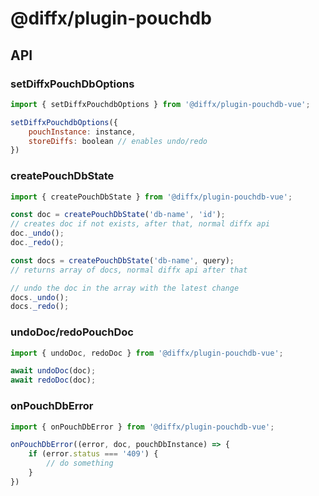 # @diffx/plugin-pouchdb

## API

### setDiffxPouchDbOptions

```javascript
import { setDiffxPouchdbOptions } from '@diffx/plugin-pouchdb-vue';

setDiffxPouchdbOptions({
    pouchInstance: instance,
    storeDiffs: boolean // enables undo/redo
})
```

### createPouchDbState

```javascript
import { createPouchDbState } from '@diffx/plugin-pouchdb-vue';

const doc = createPouchDbState('db-name', 'id');
// creates doc if not exists, after that, normal diffx api
doc._undo();
doc._redo();

const docs = createPouchDbState('db-name', query);
// returns array of docs, normal diffx api after that

// undo the doc in the array with the latest change
docs._undo();
docs._redo();
```

### undoDoc/redoPouchDoc

```javascript
import { undoDoc, redoDoc } from '@diffx/plugin-pouchdb-vue';

await undoDoc(doc);
await redoDoc(doc);
```

### onPouchDbError

```javascript
import { onPouchDbError } from '@diffx/plugin-pouchdb-vue';

onPouchDbError((error, doc, pouchDbInstance) => {
    if (error.status === '409') {
        // do something
    }
})
```
